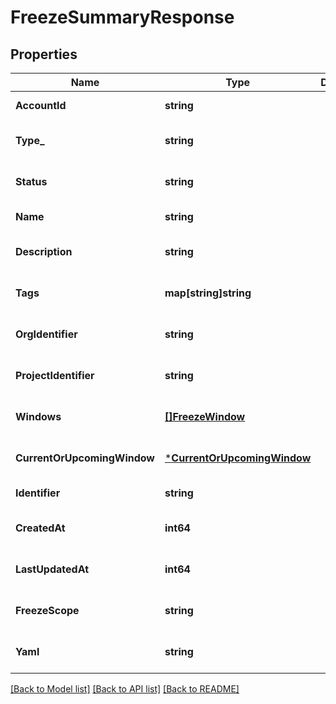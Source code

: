 # FreezeSummaryResponse

## Properties
Name | Type | Description | Notes
------------ | ------------- | ------------- | -------------
**AccountId** | **string** |  | [default to null]
**Type_** | **string** |  | [optional] [default to null]
**Status** | **string** |  | [optional] [default to null]
**Name** | **string** |  | [default to null]
**Description** | **string** |  | [optional] [default to null]
**Tags** | **map[string]string** |  | [optional] [default to null]
**OrgIdentifier** | **string** |  | [optional] [default to null]
**ProjectIdentifier** | **string** |  | [optional] [default to null]
**Windows** | [**[]FreezeWindow**](FreezeWindow.md) |  | [optional] [default to null]
**CurrentOrUpcomingWindow** | [***CurrentOrUpcomingWindow**](CurrentOrUpcomingWindow.md) |  | [optional] [default to null]
**Identifier** | **string** |  | [default to null]
**CreatedAt** | **int64** |  | [optional] [default to null]
**LastUpdatedAt** | **int64** |  | [optional] [default to null]
**FreezeScope** | **string** |  | [optional] [default to null]
**Yaml** | **string** |  | [optional] [default to null]

[[Back to Model list]](../README.md#documentation-for-models) [[Back to API list]](../README.md#documentation-for-api-endpoints) [[Back to README]](../README.md)

